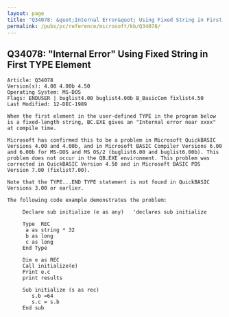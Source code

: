 ```yaml
---
layout: page
title: "Q34078: &quot;Internal Error&quot; Using Fixed String in First TYPE Element"
permalink: /pubs/pc/reference/microsoft/kb/Q34078/
---
```


## Q34078: &quot;Internal Error&quot; Using Fixed String in First TYPE Element

	Article: Q34078
	Version(s): 4.00 4.00b 4.50
	Operating System: MS-DOS
	Flags: ENDUSER | buglist4.00 buglist4.00b B_BasicCom fixlist4.50
	Last Modified: 12-DEC-1989
	
	When the first element in the user-defined TYPE in the program below
	is a fixed-length string, BC.EXE gives an "Internal error near xxxx"
	at compile time.
	
	Microsoft has confirmed this to be a problem in Microsoft QuickBASIC
	Versions 4.00 and 4.00b, and in Microsoft BASIC Compiler Versions 6.00
	and 6.00b for MS-DOS and MS OS/2 (buglist6.00 and buglist6.00b). This
	problem does not occur in the QB.EXE environment. This problem was
	corrected in QuickBASIC Version 4.50 and in Microsoft BASIC PDS
	Version 7.00 (fixlist7.00).
	
	Note that the TYPE...END TYPE statement is not found in QuickBASIC
	Versions 3.00 or earlier.
	
	The following code example demonstrates the problem:
	
	     Declare sub initialize (e as any)   'declares sub initialize
	
	     Type  REC
	      a as string * 32
	      b as long
	      c as long
	     End Type
	
	     Dim e as REC
	     Call initialize(e)
	     Print e.c
	     print results
	
	     Sub initialize (s as rec)
	        s.b =64
	        s.c = s.b
	     End sub
